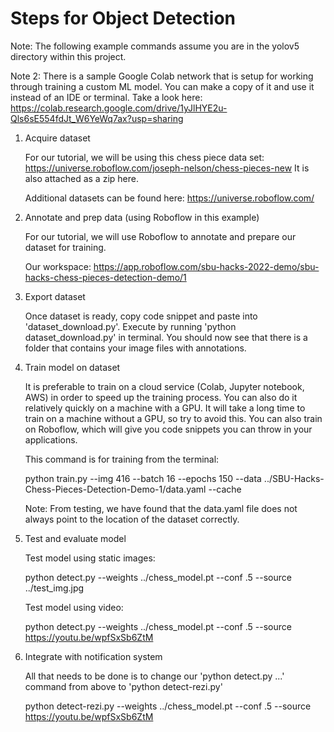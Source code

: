 # Steps for Object Detection

Note: The following example commands assume you are in the yolov5 directory within this project.

Note 2: There is a sample Google Colab network that is setup for working through training a custom ML model. You can make a copy of it and use it
instead of an IDE or terminal. Take a look here: https://colab.research.google.com/drive/1yJlHYE2u-Qls6sE554fdJt_W6YeWq7ax?usp=sharing

1. Acquire dataset

   For our tutorial, we will be using this chess piece data set: https://universe.roboflow.com/joseph-nelson/chess-pieces-new
   It is also attached as a zip here. 
   
   Additional datasets can be found here: https://universe.roboflow.com/

2. Annotate and prep data (using Roboflow in this example)

   For our tutorial, we will use Roboflow to annotate and prepare our dataset for training. 
   
   Our workspace: https://app.roboflow.com/sbu-hacks-2022-demo/sbu-hacks-chess-pieces-detection-demo/1
   
3. Export dataset

    Once dataset is ready, copy code snippet and paste into 'dataset_download.py'.
    Execute by running 'python dataset_download.py' in terminal. 
    You should now see that there is a folder that contains your image files with annotations.

4. Train model on dataset

    It is preferable to train on a cloud service (Colab, Jupyter notebook, AWS) in order to speed up the training process. You can also do it relatively quickly on a machine with a GPU.
    It will take a long time to train on a machine without a GPU, so try to avoid this.
    You can also train on Roboflow, which will give you code snippets you can throw in your applications. 
    
    This command is for training from the terminal:
    
    python train.py --img 416 --batch 16 --epochs 150 --data ../SBU-Hacks-Chess-Pieces-Detection-Demo-1/data.yaml --cache
    
    Note: From testing, we have found that the data.yaml file does not always point to the location of the dataset correctly. 

5. Test and evaluate model
    
    Test model using static images:
    
    python detect.py --weights ../chess_model.pt --conf .5 --source ../test_img.jpg
    
    Test model using video:
    
    python detect.py --weights ../chess_model.pt --conf .5 --source https://youtu.be/wpfSxSb6ZtM
        
6. Integrate with notification system

    All that needs to be done is to change our 'python detect.py ...' command from above to
    'python detect-rezi.py'
    
    python detect-rezi.py --weights ../chess_model.pt --conf .5 --source https://youtu.be/wpfSxSb6ZtM
